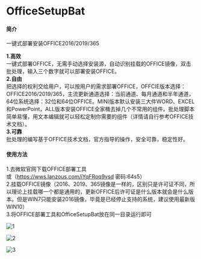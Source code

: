 # OfficeSetupBat

#### 简介
一键式部署安装OFFICE2016/2019/365

**1.高效**  
一键式部署OFFICE，无需手动选择安装源，自动识别挂载的OFFICE镜像，双击批处理，输入三个数字就可以部署安装OFFICE。  
**2.自由**  
把选择的权利交给用户，可以按用户的需求部署OFFICE，OFFCIE版本选择：OFFICE2016/2019/365，主流更新通道选择：当前通道、每月通道和半年通道，64位系统选择：32位和64位OFFICE。MINI版本默认安装三大件WORD、EXCEL和PowerPoint，ALL版本安装OFFICE全家桶去掉几个不常用的组件。批处理脚本简单易懂，用文本编辑就可以轻松定制你需要的组件（详情请自行参考OFFICE技术文档）。  
**3.可靠**  
批处理的编写基于OFFICE技术文档，官方指导的操作，安全可靠，稳定性好。  


#### 使用方法

1.去微软官网下载OFFICE部署工具  
或（https://wws.lanzous.com/iYqFRoq9vsd 密码:64s5）  
2.挂载OFFICE镜像（2016、2019、365镜像是一样的，区别只是许可证不同，所以理论上挂载哪一个都是通用的，更新OFFICE后许可证是什么版本就会是什么版本。但是WIN7只能安装2016镜像，毕竟是已经停止支持的系统，建议使用最新版WIN10）  
3.将OFFICE部署工具和OfficeSetupBat放在同一目录运行即可

![1](https://user-images.githubusercontent.com/61126745/116808315-b8c91100-ab6a-11eb-84fd-b6f274c16d90.png)

![2](https://user-images.githubusercontent.com/61126745/116808324-bff01f00-ab6a-11eb-9e72-a92185e81a6e.png)

![3](https://user-images.githubusercontent.com/61126745/116808328-c383a600-ab6a-11eb-8143-ded8d695e5d4.png)
